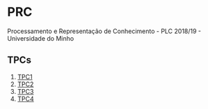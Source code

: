 # PRC
Processamento e Representação de Conhecimento - PLC 2018/19 - Universidade do Minho

## TPCs
1. [TPC1](https://github.com/Tibblue/PRC/tree/master/tpc1)
1. [TPC2](https://github.com/Tibblue/PRC/tree/master/tpc2)
1. [TPC3](https://github.com/Tibblue/PRC/tree/master/tpc3)
1. [TPC4](https://github.com/Tibblue/PRC/tree/master/tpc4)
